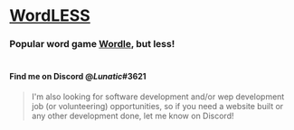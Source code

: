 # [WordLESS](https://haqer-man.github.io/WordLess/)

### Popular word game [Wordle](https://www.nytimes.com/games/wordle/index.html),  but **less**!

#

#### Find me on Discord @***Lunatic***#**3621**

>I'm also looking for software development and/or wep development job (or volunteering) opportunities, so if you need a website built or any other development done, let me know on Discord!
